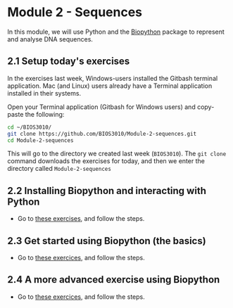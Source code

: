 # Module 2 - Sequences

In this module, we will use Python and the [Biopython](https://biopython.org/) package to represent and analyse DNA sequences.
## 2.1 Setup today's exercises
In the exercises last week, Windows-users installed the Gitbash terminal application. Mac (and Linux) users already have a Terminal application installed in their systems.

Open your Terminal application (Gitbash for Windows users) and copy-paste the following:
```bash
cd ~/BIOS3010/
git clone https://github.com/BIOS3010/Module-2-sequences.git
cd Module-2-sequences
```
This will go to the directory we created last week (`BIOS3010`). The `git clone` command downloads the exercises for today, and then we enter the directory called `Module-2-sequences`

## 2.2 Installing Biopython and interacting with Python
* Go to [these exercises](exercises/install_biopython.md), and follow the steps.
## 2.3 Get started using Biopython (the basics)
* Go to [these exercices](exercises/Exercise1.md), and follow the steps.
## 2.4 A more advanced exercise using Biopython
* Go to [these exercices](exercises/Exercise2.md), and follow the steps.
